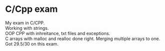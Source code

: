 # C/Cpp exam
 My exam in C/CPP. <br>
Working with strings.<br>
OOP CPP with inhreitance, txt files and exceptions.<br>
C arrays with malloc and realloc done right. Merging multiple arrays to one. <br>
Got 29.5/30 on this exam.

